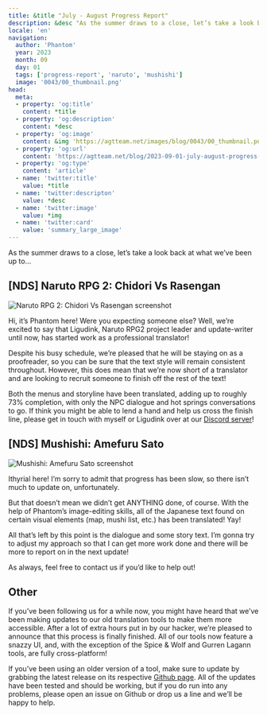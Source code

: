 ```yaml
---
title: &title "July - August Progress Report"
description: &desc "As the summer draws to a close, let’s take a look back at what we’ve been up to…"
locale: 'en'
navigation:
  author: 'Phantom'
  year: 2023
  month: 09
  day: 01
  tags: ['progress-report', 'naruto', 'mushishi']
  image: '0043/00_thumbnail.png'
head:
  meta:
  - property: 'og:title'
    content: *title
  - property: 'og:description'
    content: *desc
  - property: 'og:image'
    content: &img 'https://agtteam.net/images/blog/0043/00_thumbnail.png'
  - property: 'og:url'
    content: 'https://agtteam.net/blog/2023-09-01-july-august-progress-report'
  - property: 'og:type'
    content: 'article'
  - name: 'twitter:title'
    value: *title
  - name: 'twitter:descripton'
    value: *desc
  - name: 'twitter:image'
    value: *img
  - name: 'twitter:card'
    value: 'summary_large_image'
---
```


As the summer draws to a close, let’s take a look back at what we’ve been up to…

## \[NDS\] Naruto RPG 2: Chidori Vs Rasengan

![Naruto RPG 2: Chidori Vs Rasengan screenshot](/images/blog/0043/727251438117535744_0.png)

Hi, it’s Phantom here! Were you expecting someone else? Well, we’re excited to say that Ligudink, Naruto RPG2 project leader and update-writer until now, has started work as a professional translator!

Despite his busy schedule, we’re pleased that he will be staying on as a proofreader, so you can be sure that the text style will remain consistent throughout. However, this does mean that we’re now short of a translator and are looking to recruit someone to finish off the rest of the text!

Both the menus and storyline have been translated, adding up to roughly 73% completion, with only the NPC dialogue and hot springs conversations to go. If think you might be able to lend a hand and help us cross the finish line, please get in touch with myself or Ligudink over at our [Discord server](https://discord.com/invite/UUF7Zbm)!


## \[NDS\] Mushishi: Amefuru Sato

![Mushishi: Amefuru Sato screenshot](/images/blog/0043/727251438117535744_1.png)

Ithyrial here! I’m sorry to admit that progress has been slow, so there isn’t much to update on, unfortunately.

But that doesn’t mean we didn’t get ANYTHING done, of course. With the help of Phantom’s image-editing skills, all of the Japanese text found on certain visual elements (map, mushi list, etc.) has been translated! Yay!

All that’s left by this point is the dialogue and some story text. I’m gonna try to adjust my approach so that I can get more work done and there will be more to report on in the next update!

As always, feel free to contact us if you’d like to help out!


## Other

If you’ve been following us for a while now, you might have heard that we’ve been making updates to our old translation tools to make them more accessible. After a lot of extra hours put in by our hacker, we’re pleased to announce that this process is finally finished. All of our tools now feature a snazzy UI, and, with the exception of the Spice & Wolf and Gurren Lagann tools, are fully cross-platform!

If you’ve been using an older version of a tool, make sure to update by grabbing the latest release on its respective [Github page](https://github.com/orgs/AGTTeam/repositories). All of the updates have been tested and should be working, but if you do run into any problems, please open an issue on Github or drop us a line and we’ll be happy to help.

